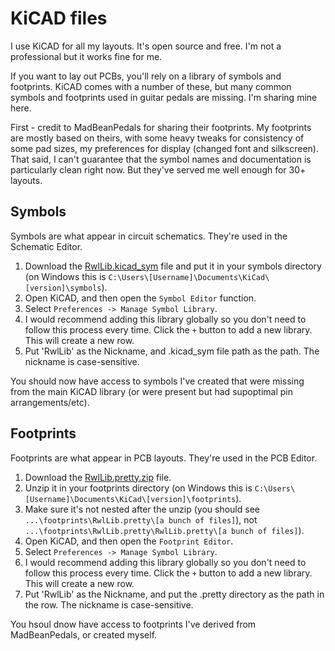 # KiCAD files

I use KiCAD for all my layouts. It's open source and free. I'm not a professional but it works fine for me.

If you want to lay out PCBs, you'll rely on a library of symbols and footprints. KiCAD comes with a number of these, but many common symbols and footprints used in guitar pedals are missing. I'm sharing mine here.

First - credit to MadBeanPedals for sharing their footprints. My footprints are mostly based on theirs, with some heavy tweaks for consistency of some pad sizes, my preferences for display (changed font and silkscreen). That said, I can't guarantee that the symbol names and documentation is particularly clean right now. But they've served me well enough for 30+ layouts.

## Symbols

Symbols are what appear in circuit schematics. They're used in the Schematic Editor.

1. Download the [RwlLib.kicad_sym](https://github.com/RWLPedal/music-pcbs/raw/refs/heads/main/KiCAD/RwlLib.kicad_sym) file and put it in your symbols directory (on Windows this is `C:\Users\[Username]\Documents\KiCad\[version]\symbols`).
2. Open KiCAD, and then open the `Symbol Editor` function.
3. Select `Preferences -> Manage Symbol Library`.
4. I would recommend adding this library globally so you don't need to follow this process every time. Click the `+` button to add a new library. This will create a new row.
5. Put 'RwlLib' as the Nickname, and .kicad_sym file path as the path. The nickname is case-sensitive.

You should now have access to symbols I've created that were missing from the main KiCAD library (or were present but had supoptimal pin arrangements/etc).

## Footprints

Footprints are what appear in PCB layouts. They're used in the PCB Editor.

1. Download the [RwlLib.pretty.zip](https://github.com/RWLPedal/music-pcbs/raw/refs/heads/main/KiCAD/RwlLib.pretty.zip) file.
2. Unzip it in your footprints directory (on Windows this is `C:\Users\[Username]\Documents\KiCad\[version]\footprints`).
3. Make sure it's not nested after the unzip (you should see `...\footprints\RwlLib.pretty\[a bunch of files]`), not `...\footprints\RwlLib.pretty\RwlLib.pretty\[a bunch of files]`).
4. Open KiCAD, and then open the `Footprint Editor`.
5. Select `Preferences -> Manage Symbol Library`.
6. I would recommend adding this library globally so you don't need to follow this process every time.  Click the `+` button to add a new library. This will create a new row.
7. Put 'RwlLib' as the Nickname, and put the .pretty directory as the path in the row. The nickname is case-sensitive.

You hsoul dnow have access to footprints I've derived from MadBeanPedals, or created myself.
